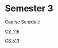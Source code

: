 # Semester 3

[Course Schedule](Semester%203%205bf6403062564a2f86fdb1a6ab323c94/Course%20Schedule%208480a6ddc40d4087b3d13b6ee581f4a5.csv)

[CS 416](Semester%203%205bf6403062564a2f86fdb1a6ab323c94/CS%20416%203f798fc4c74e4bd4bb39f171d4161768.md)

[CS 513](Semester%203%205bf6403062564a2f86fdb1a6ab323c94/CS%20513%20fc101529866c41658b3905913b8bd699.md)